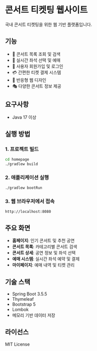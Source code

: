 # 콘서트 티켓팅 웹사이트

국내 콘서트 티켓팅을 위한 웹 기반 플랫폼입니다.

## 기능

- 🎵 콘서트 목록 조회 및 검색
- 🎫 실시간 좌석 선택 및 예매
- 👤 사용자 회원가입 및 로그인
- 💳 간편한 티켓 결제 시스템
- 📱 반응형 웹 디자인
- 🎭 다양한 콘서트 정보 제공

## 요구사항

- Java 17 이상

## 실행 방법

### 1. 프로젝트 빌드
```bash
cd homepage
./gradlew build
```

### 2. 애플리케이션 실행
```bash
./gradlew bootRun
```

### 3. 웹 브라우저에서 접속
```
http://localhost:8080
```

## 주요 화면

- **홈페이지**: 인기 콘서트 및 추천 공연
- **콘서트 목록**: 카테고리별 콘서트 검색
- **콘서트 상세**: 공연 정보 및 좌석 선택
- **예매 시스템**: 실시간 좌석 예약 및 결제
- **마이페이지**: 예매 내역 및 티켓 관리

## 기술 스택

- Spring Boot 3.5.5
- Thymeleaf
- Bootstrap 5
- Lombok
- 메모리 기반 데이터 저장

## 라이선스

MIT License